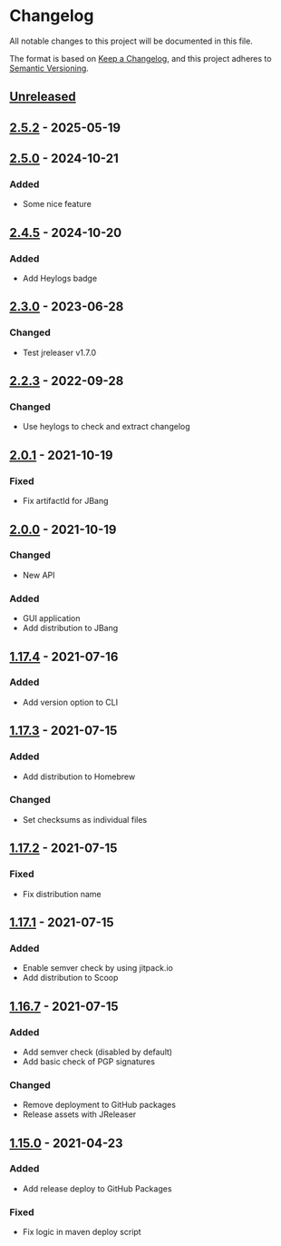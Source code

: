 # Changelog

All notable changes to this project will be documented in this file.

The format is based on [Keep a Changelog](https://keepachangelog.com/en/1.0.0/),
and this project adheres to [Semantic Versioning](https://semver.org/spec/v2.0.0.html).

## [Unreleased]

## [2.5.2] - 2025-05-19

## [2.5.0] - 2024-10-21

### Added

- Some nice feature

## [2.4.5] - 2024-10-20

### Added

- Add Heylogs badge

## [2.3.0] - 2023-06-28

### Changed

- Test jreleaser v1.7.0

## [2.2.3] - 2022-09-28

### Changed

- Use heylogs to check and extract changelog

## [2.0.1] - 2021-10-19

### Fixed

- Fix artifactId for JBang

## [2.0.0] - 2021-10-19

### Changed

- New API

### Added

- GUI application
- Add distribution to JBang

## [1.17.4] - 2021-07-16

### Added

- Add version option to CLI

## [1.17.3] - 2021-07-15

### Added

- Add distribution to Homebrew

### Changed

- Set checksums as individual files

## [1.17.2] - 2021-07-15

### Fixed

- Fix distribution name

## [1.17.1] - 2021-07-15

### Added

- Enable semver check by using jitpack.io
- Add distribution to Scoop

## [1.16.7] - 2021-07-15

### Added

- Add semver check (disabled by default)
- Add basic check of PGP signatures

### Changed

- Remove deployment to GitHub packages
- Release assets with JReleaser

## [1.15.0] - 2021-04-23

### Added

- Add release deploy to GitHub Packages

### Fixed

- Fix logic in maven deploy script

[Unreleased]: https://github.com/nbbrd/sandbox/compare/v2.5.2...HEAD
[2.5.2]: https://github.com/nbbrd/sandbox/compare/v2.5.0...v2.5.2
[2.5.0]: https://github.com/nbbrd/sandbox/compare/v2.4.5...v2.5.0
[2.4.5]: https://github.com/nbbrd/sandbox/compare/v2.3.0...v2.4.5
[2.3.0]: https://github.com/nbbrd/sandbox/compare/v2.2.3...v2.3.0
[2.2.3]: https://github.com/nbbrd/sandbox/compare/v2.0.1...v2.2.3
[2.0.1]: https://github.com/nbbrd/sandbox/compare/v2.0.0...v2.0.1
[2.0.0]: https://github.com/nbbrd/sandbox/compare/v1.17.4...v2.0.0
[1.17.4]: https://github.com/nbbrd/sandbox/compare/v1.17.3...v1.17.4
[1.17.3]: https://github.com/nbbrd/sandbox/compare/v1.17.2...v1.17.3
[1.17.2]: https://github.com/nbbrd/sandbox/compare/v1.17.1...v1.17.2
[1.17.1]: https://github.com/nbbrd/sandbox/compare/v1.16.7...v1.17.1
[1.16.7]: https://github.com/nbbrd/sandbox/compare/v1.15.0...v1.16.7
[1.15.0]: https://github.com/nbbrd/sandbox/releases/tag/v1.15.0
